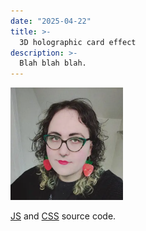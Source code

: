 ```yaml
---
date: "2025-04-22"
title: >-
  3D holographic card effect
description: >-
  Blah blah blah.
---
```


<script type="module" src="./assets/element.mjs"></script>
<link rel="stylesheet" src="./assets/style.css" />

<wavebeem-easter-egg>
  <img
    alt=""
    src="./assets/photo.webp"
    width="180"
    height="180"
  >
</wavebeem-easter-egg>

[JS](./assets/element.mjs) and [CSS](./assets/style.css) source code.
